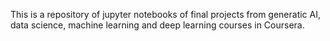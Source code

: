 This is a repository of jupyter notebooks of final projects from generatic AI, data science, machine learning and deep learning courses in Coursera.
